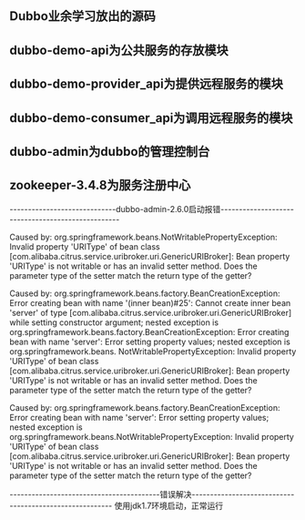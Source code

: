 ## Dubbo业余学习放出的源码
## dubbo-demo-api为公共服务的存放模块
## dubbo-demo-provider_api为提供远程服务的模块
## dubbo-demo-consumer_api为调用远程服务的模块
## dubbo-admin为dubbo的管理控制台
## zookeeper-3.4.8为服务注册中心


-----------------------------dubbo-admin-2.6.0启动报错--------------------------------------------------

Caused by: org.springframework.beans.NotWritablePropertyException: Invalid property 'URIType' of bean class 
[com.alibaba.citrus.service.uribroker.uri.GenericURIBroker]: Bean property 'URIType' is not writable or has 
an invalid setter method. Does the parameter type of the setter match the return type of the getter?

Caused by: org.springframework.beans.factory.BeanCreationException: Error creating bean with name '(inner bean)#25': 
Cannot create inner bean 'server' of type [com.alibaba.citrus.service.uribroker.uri.GenericURIBroker] while setting 
constructor argument; nested exception is org.springframework.beans.factory.BeanCreationException: Error creating 
bean with name 'server': Error setting property values; nested exception is org.springframework.beans.
NotWritablePropertyException: Invalid property 'URIType' of bean class [com.alibaba.citrus.service.uribroker.uri.GenericURIBroker]: 
Bean property 'URIType' is not writable or has an invalid setter method. Does the parameter type of the setter match the return type of the getter?

Caused by: org.springframework.beans.factory.BeanCreationException: Error creating bean with name 'server': 
Error setting property values; nested exception is org.springframework.beans.NotWritablePropertyException: Invalid 
property 'URIType' of bean class [com.alibaba.citrus.service.uribroker.uri.GenericURIBroker]: Bean property 'URIType' 
is not writable or has an invalid setter method. Does the parameter type of the setter match the return type of the getter?

-----------------------------------------错误解决--------------------------------------------------------
使用jdk1.7环境启动，正常运行
